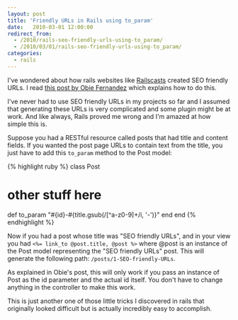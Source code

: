 ```yaml
---
layout: post
title: 'Friendly URLs in Rails using to_param'
date:   2010-03-01 12:00:00
redirect_from:
  - /2010/rails-seo-friendly-urls-using-to_param/
  - /2010/03/01/rails-seo-friendly-urls-using-to_param/
categories:
  - rails
---
```


I've wondered about how rails websites like <a href="http://railscasts.com/">Railscasts</a> created SEO friendly URLs. I read <a href="http://www.jroller.com/obie/entry/seo_optimization_of_urls_in">this post by Obie Fernandez</a> which explains how to do this.

I've never had to use SEO friendly URLs in my projects so far and I assumed that generating these URLs is very complicated and some plugin might be at work. And like always, Rails proved me wrong and I'm amazed at how simple this is.

Suppose you had a RESTful resource called posts that had title and content fields. If you wanted the post page URLs to contain text from the title, you just have to add this <code>to_param</code> method to the Post model:

{% highlight ruby %}
class Post
  # other stuff here

  def to_param
    "#{id}-#{title.gsub(/[^a-z0-9]+/i, '-')}"
  end
end
{% endhighlight %}

Now if you had a post whose title was "SEO friendly URLs", and in your view you had <code>&lt;%= link_to @post.title, @post %&gt;</code> where @post is an instance of the Post model representing the "SEO friendly URLs" post. This will generate the following path: <code>/posts/1-SEO-friendly-URLs</code>.

As explained in Obie's post, this will only work if you pass an instance of Post as the id parameter and the actual id itself. You don't have to change anything in the controller to make this work.

This is just another one of those little tricks I discovered in rails that originally looked difficult but is actually incredibly easy to accomplish.
